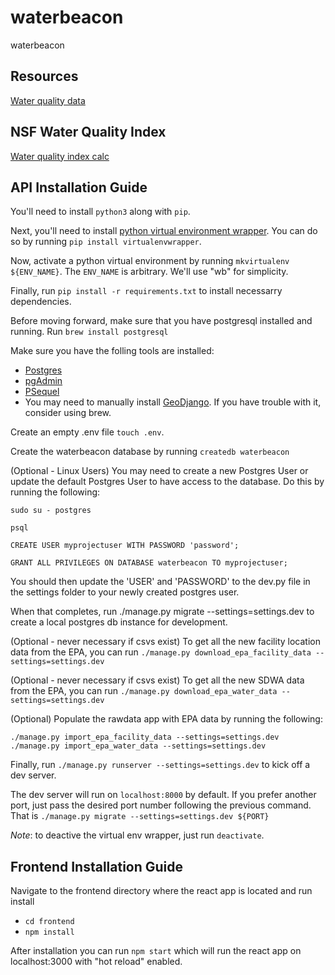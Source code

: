 # waterbeacon

waterbeacon

## Resources

[Water quality data](https://www.waterqualitydata.us/)

## NSF Water Quality Index

[Water quality index calc](http://home.eng.iastate.edu/~dslutz/dmrwqn/water_quality_index_calc.htm)

## API Installation Guide

You'll need to install `python3` along with `pip`.

Next, you'll need to install [python virtual environment wrapper](https://virtualenvwrapper.readthedocs.io/en/latest/). You can do so by running `pip install virtualenvwrapper`.

Now, activate a python virtual environment by running `mkvirtualenv ${ENV_NAME}`. The `ENV_NAME` is arbitrary. We'll use "wb" for simplicity.

Finally, run `pip install -r requirements.txt` to install necessarry dependencies.

Before moving forward, make sure that you have postgresql installed and running. Run `brew install postgresql`

Make sure you have the folling tools are installed:

* [Postgres](https://postgresapp.com/downloads.html)
* [pgAdmin](https://www.postgresql.org/ftp/pgadmin/pgadmin4)
* [PSequel](http://www.psequel.com/)
* You may need to manually install [GeoDjango](https://docs.djangoproject.com/en/1.11/ref/contrib/gis/install/#homebrew). If you have trouble with it, consider using brew.

Create an empty .env file `touch .env`.

Create the waterbeacon database by running `createdb waterbeacon`

(Optional - Linux Users) You may need to create a new Postgres User or update the default Postgres User to have access to the database.  Do this by running the following:

    sudo su - postgres

    psql

    CREATE USER myprojectuser WITH PASSWORD 'password';
    
    GRANT ALL PRIVILEGES ON DATABASE waterbeacon TO myprojectuser;

You should then update the 'USER' and 'PASSWORD' to the dev.py file in the settings folder to your newly created postgres user.

When that completes, run ./manage.py migrate --settings=settings.dev to create a local postgres db instance for development.

(Optional - never necessary if csvs exist) To get all the new facility location data from the EPA, you can run `./manage.py download_epa_facility_data --settings=settings.dev`

(Optional - never necessary if csvs exist) To get all the new SDWA data from the EPA, you can run `./manage.py download_epa_water_data --settings=settings.dev`

(Optional) Populate the rawdata app with EPA data by running the following:

    ./manage.py import_epa_facility_data --settings=settings.dev
    ./manage.py import_epa_water_data --settings=settings.dev

Finally, run `./manage.py runserver --settings=settings.dev` to kick off a dev server.

The dev server will run on `localhost:8000` by default. If you prefer another port, just pass the desired port number following the previous command. That is `./manage.py migrate --settings=settings.dev ${PORT}`

_Note_: to deactive the virtual env wrapper, just run `deactivate`.

## Frontend Installation Guide

Navigate to the frontend directory where the react app is located and run install

* `cd frontend`
* `npm install`

After installation you can run `npm start` which will run the react app on localhost:3000 with "hot reload" enabled.
